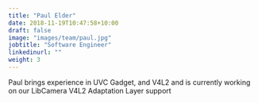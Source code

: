 ```yaml
---
title: "Paul Elder"
date: 2018-11-19T10:47:58+10:00
draft: false
image: "images/team/paul.jpg"
jobtitle: "Software Engineer"
linkedinurl: ""
weight: 3
---
```


Paul brings experience in UVC Gadget, and V4L2 and is currently working on our LibCamera V4L2 Adaptation Layer support
